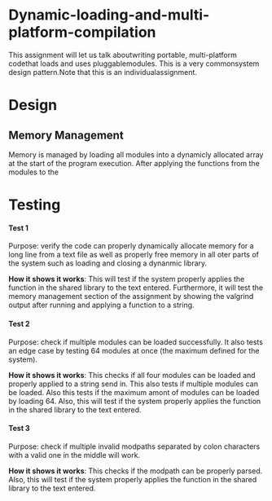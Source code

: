 # Dynamic-loading-and-multi-platform-compilation
This assignment will let us talk aboutwriting portable, multi-platform codethat loads and uses pluggablemodules. This is a very commonsystem design pattern.Note that this is an individualassignment.

# Design
## Memory Management
Memory is managed by loading all modules into a dynamicly allocated array at the start of the program execution. After applying the functions from the modules to the 


# Testing

#### Test 1
Purpose: verify the code can properly dynamically allocate memory for a long line from a text file as well as properly free memory in all oter parts of the system such as loading and closing a dynanmic library.

**How it shows it works**: This will test if the system properly applies the function in the shared library to the text entered. Furthermore, it will test the memory management section of the assignment by showing the valgrind output after running  and applying a function to a string. 

#### Test 2
Purpose: check if multiple modules can be loaded successfully. It also tests an edge case by testing 64 modules at once (the maximum defined for the system). 

**How it shows it works**:  This checks if all four modules can be loaded and properly applied to a string send in. This also tests if multiple modules can be loaded. Also this tests if the maximum amont of modules can be loaded by loading 64. Also, this will test if the system properly applies the function in the shared library to the text entered.

#### Test 3
Purpose: check if multiple invalid modpaths separated by colon characters with a valid one in the middle will work.

**How it shows it works**: This checks if the modpath can be properly parsed. Also, this will test if the system properly applies the function in the shared library to the text entered.

